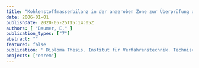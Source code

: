 ```yaml
---
title: "Kohlenstoffmassenbilanz in der anaeroben Zone zur Überprüfung der Speicherstoffdynamik im ENREM-Prozess"
date: 2006-01-01
publishDate: 2020-05-25T15:14:05Z
authors: [ "Baumer, E." ]
publication_types: ["7"]
abstract: ""
featured: false
publication: ' Diploma Thesis. Institut für Verfahrenstechnik. Technische Universität Berlin'
projects: ["enrem"]
---
```



